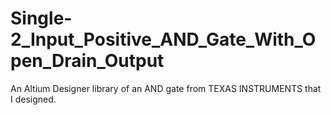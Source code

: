 # Single-2_Input_Positive_AND_Gate_With_Open_Drain_Output
An Altium Designer library of an AND gate from TEXAS INSTRUMENTS that I designed.
